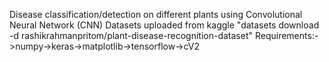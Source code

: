 Disease classification/detection on different plants using Convolutional Neural Network (CNN)
Datasets uploaded from kaggle "datasets download -d rashikrahmanpritom/plant-disease-recognition-dataset"
Requirements:->numpy->keras->matplotlib->tensorflow->cV2
